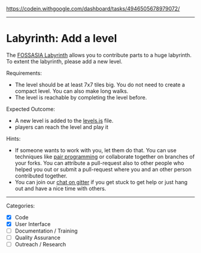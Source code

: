 https://codein.withgoogle.com/dashboard/tasks/4946505678979072/

---

# Labyrinth: Add a level

The [FOSSASIA Labyrinth](https://github.com/fossasia/labyrinth/) allows you to contribute parts to a huge labyrinth.
To extent the labyrinth, please add a new level.

Requirements:
- The level should be at least 7x7 tiles big. You do not need to create a compact level. You can also make long walks.
- The level is reachable by completing the level before.

Expected Outcome:
- A new level is added to the [levels.js](https://github.com/fossasia/labyrinth/blob/master/js/levels.js) file.
- players can reach the level and play it

Hints:
- If someone wants to work with you, let them do that. You can use techniques like [pair programming](https://www.youtube.com/watch?v=vgkahOzFH2Q) or collaborate together on branches of your forks. You can attribute a pull-request also to other people who helped you out or submit a pull-request where you and an other person contributed together.
- You can join our [chat on gitter](https://gitter.im/fossasia/labyrinth) if you get stuck to get help or just hang out and have a nice time with others.

---

Categories:
- [X] Code
- [X] User Interface
- [ ] Documentation / Training
- [ ] Quality Assurance
- [ ] Outreach / Research
